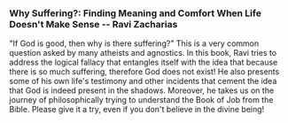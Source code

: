 ### Why Suffering?: Finding Meaning and Comfort When Life Doesn't Make Sense -- Ravi Zacharias

"If God is good, then why is there suffering?" This is a very common question asked by many atheists and agnostics. In this book, Ravi tries to address the logical fallacy that entangles itself with the idea that because there is so much suffering, therefore God does not exist! He also presents some of his own life's testimony and other incidents that cement the idea that God is indeed present in the shadows. Moreover, he takes us on the journey of philosophically trying to understand the Book of Job from the Bible. Please give it a try, even if you don't believe in the divine being!
